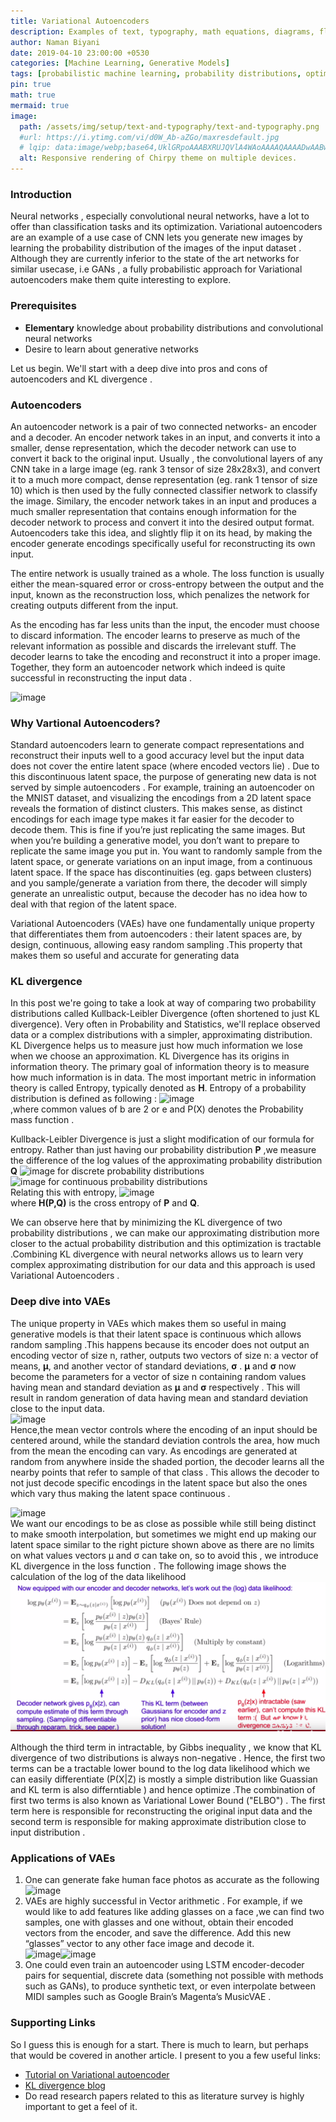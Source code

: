 ```yaml
---
title: Variational Autoencoders
description: Examples of text, typography, math equations, diagrams, flowcharts, pictures, videos, and more.
author: Naman Biyani
date: 2019-04-10 23:00:00 +0530
categories: [Machine Learning, Generative Models]
tags: [probabilistic machine learning, probability distributions, optimizing divergences]
pin: true
math: true
mermaid: true
image:
  path: /assets/img/setup/text-and-typography/text-and-typography.png
  #url: https://i.ytimg.com/vi/d0W_Ab-aZGo/maxresdefault.jpg
  # lqip: data:image/webp;base64,UklGRpoAAABXRUJQVlA4WAoAAAAQAAAADwAABwAAQUxQSDIAAAARL0AmbZurmr57yyIiqE8oiG0bejIYEQTgqiDA9vqnsUSI6H+oAERp2HZ65qP/VIAWAFZQOCBCAAAA8AEAnQEqEAAIAAVAfCWkAALp8sF8rgRgAP7o9FDvMCkMde9PK7euH5M1m6VWoDXf2FkP3BqV0ZYbO6NA/VFIAAAA
  alt: Responsive rendering of Chirpy theme on multiple devices.
---
```

### Introduction 

Neural networks , especially convolutional neural networks, have a lot to offer than classification tasks and its optimization. Variational autoencoders are an example of a use case of CNN lets you generate new images by learning the probability distribution of the images of the input dataset . Although they are currently inferior to the state of the art networks for similar usecase, i.e GANs ,  a fully probabilistic approach for Variational autoencoders make them quite interesting to explore.

### Prerequisites
* **Elementary** knowledge about probability distributions and convolutional neural networks
* Desire to learn about generative networks 

Let us begin. We'll start with a deep dive into pros and cons of autoencoders and KL divergence .

### Autoencoders

An autoencoder network is a pair of two connected networks- an encoder and a decoder. An encoder network takes in an input, and converts it into a smaller, dense representation, which the decoder network can use to convert it back to the 
original input.
Usually , the convolutional layers of any CNN take in a large image (eg. rank 3 tensor of size 28x28x3), and convert it to a much more compact, dense representation (eg. rank 1 tensor of size 10) which is then used by the fully connected classifier network to classify the image. Similary, the encoder network takes in an input and produces a much smaller representation that contains enough information for the decoder network to process and convert it into the desired output format. 
Autoencoders take this idea, and slightly flip it on its head, by making the encoder generate encodings specifically useful for reconstructing its own input.

The entire network is usually trained as a whole. The loss function is usually either the mean-squared error or cross-entropy between the output and the input, known as the reconstruction loss, which penalizes the network for creating outputs different 
from the input.

As the encoding has far less units than the input, the encoder must choose to discard information. The encoder learns to preserve as much of the relevant information as possible and discards the irrelevant stuff. The decoder learns to take the encoding and reconstruct it into a proper image. Together, they form an autoencoder network which indeed is quite successful in reconstructing the input data .

![image](https://www.oreilly.com/library/view/neural-network-programming/9781788390392/assets/f98d20e7-7c2e-4a37-8e18-5fc0bc23ab87.png)

### Why Vartional Autoencoders?

Standard autoencoders learn to generate compact representations and reconstruct their inputs well to a good accuracy level but the input data does not cover the entire latent space (where encoded vectors lie) . Due to this discontinuous latent space, the purpose of generating new data is not served by simple autoencoders .
For example, training an autoencoder on the MNIST dataset, and visualizing the encodings from a 2D latent space reveals the formation of distinct clusters. This makes sense, as distinct encodings for each image type makes it far easier for the decoder to decode them. This is fine if you’re just replicating the same images.
But when you’re building a generative model, you don’t want to prepare to replicate the same image you put in. You want to randomly sample from the latent space, or generate variations on an input image, from a continuous latent space.
If the space has discontinuities (eg. gaps between clusters) and you sample/generate a variation from there, the decoder will simply generate an unrealistic output, because the decoder has no idea how to deal with that region of the latent space.

Variational Autoencoders (VAEs) have one fundamentally unique property that differentiates them from autoencoders : their latent spaces are, by design, continuous, allowing easy random sampling .This property that makes them so useful and accurate for generating data



### KL divergence

In this post we're going to take a look at way of comparing two probability distributions called Kullback-Leibler Divergence (often shortened to just KL divergence). Very often in Probability and Statistics, we'll replace observed data or a complex distributions with a simpler, approximating distribution. KL Divergence helps us to measure just how much information we lose when we choose an approximation.
KL Divergence has its origins in information theory. The primary goal of information theory is to measure how much information is in data. The most important metric in information theory is called Entropy, typically denoted as **H**. Entropy of a probability distribution is defined as following :
![image](https://wikimedia.org/api/rest_v1/media/math/render/svg/527fa6ed7da2d6fcfb64cc71b4fc09b4c248887a)  
 ,where common values of b are 2 or e and P(X) denotes the Probability mass function .
 
 Kullback-Leibler Divergence is just a slight modification of our formula for entropy. Rather than just having our probability distribution **P** ,we measure the difference of the log values of the approximating probability distribution **Q**
 ![image](https://wikimedia.org/api/rest_v1/media/math/render/svg/726edcd02293461b82768ea2fd299c3a3ef16112)   for discrete probability distributions <br />
![image](https://wikimedia.org/api/rest_v1/media/math/render/svg/756dd25036c5da76a59e58a001f3196e059f537d)   for continuous probability distributions   
Relating this with entropy,
![image](https://wikimedia.org/api/rest_v1/media/math/render/svg/3576ec5ae54b2b2df156b620d4982009c0a73432)  
where **H(P,Q)** is the cross entropy of **P** and **Q**.

We can observe here that by  minimizing the KL divergence of two probability distributions , we can make our approximating distribution more closer to the actual probability distribution and this optimization is tractable .Combining KL divergence with neural networks allows us to learn very complex approximating distribution for our data and this approach is used Variational  Autoencoders .




### Deep dive into VAEs
The unique property in VAEs which makes them so useful in maing generative models is that their latent space is continuous which allows random sampling .This happens because its encoder does not output an encoding vector of size n, rather, outputs two vectors of size n: a vector of means, **μ**, and another vector of standard deviations, **σ** . **μ** and **σ** now become the parameters for a vector of size n containing random values having mean and standard deviation as **μ** and **σ** respectively . This will result in random generation of data having mean and standard deviation close to the input data.  
![image](https://cdn-images-1.medium.com/max/1600/1*96ho7qSyW0nKrLvSoZHOtA.png)    
Hence,the mean vector controls where the encoding of an input should be centered around, while the standard deviation controls the area, how much from the mean the encoding can vary. As encodings are generated at random from anywhere inside the shaded portion, the decoder learns all the nearby points that refer to sample of that class . This allows the decoder to not just decode specific encodings in the latent space but also the ones which vary thus making the latent space continuous .

![image](https://cdn-images-1.medium.com/max/1600/1*xCjoga9IPyNUSiz9E7ao7A.png)  
We want our encodings to be as close as possible while still being distinct to make smooth interpolation, but sometimes we might end up making our latent space similar to the right picture shown above as there are no limits on what values vectors μ and σ can take on, so to avoid this , we introduce KL divergence in the loss function . 
The following image shows the calculation of the log of the data likelihood  
![image](https://github.com/namanbiyani/images/blob/master/Screenshot%20from%202019-04-16%2010-30-17.png?raw=true)  

Although the third term in intractable, by Gibbs inequality , we know that KL divergence of two distributions is always non-negative . Hence, the first two terms can be a tractable lower bound to the log data likelihood which we can easily differentiate (P(X|Z) is mostly a simple distribution like Guassian and KL term is also differntiable ) and hence optimize .The combination of first two terms is also known as Variational Lower Bound ("ELBO") . The first term here is responsible for reconstructing the original input data and the second term is responsible for making approximate distribution close to input distribution .



### Applications of VAEs
1. One can generate fake human face photos as accurate as the following  
![image](https://cdn-images-1.medium.com/max/1600/1*EhsiaTuiKtvuRDe_wBRX5Q.png)  
2. VAEs are highly successful in Vector arithmetic . For example, if we would like to add features like adding glasses on a face ,we can find two samples, one with glasses and one without, obtain their encoded vectors from the encoder, and save the difference. Add this new “glasses” vector to any other face image and decode it.  
![image](https://cdn-images-1.medium.com/max/1200/1*YTV9WARg5fdQ2jKieExb0A.png)![image](https://cdn-images-1.medium.com/max/1200/1*El2DhlTK5duHyVxVbdqk9Q.png)  
3. One could even train an autoencoder using LSTM encoder-decoder pairs for sequential, discrete data (something not possible with methods such as GANs), to produce synthetic text, or even interpolate between MIDI samples such as Google Brain’s Magenta’s MusicVAE .




### Supporting Links

So I guess this is enough for a start. There is much to learn, but perhaps that would be covered in another article. I present to you a few useful links:

* [Tutorial on Variational autoencoder](https://wiseodd.github.io/techblog/2016/12/10/variational-autoencoder/)
* [KL divergence blog](https://www.countbayesie.com/blog/2017/5/9/kullback-leibler-divergence-explained)
*  Do read research papers related to this as literature survey is highly important to get a feel of it.


